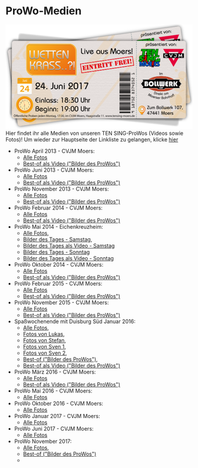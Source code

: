 # ProWo-Medien
![TEN SING Moers Logo](../../footage/banner2017/WettenKrass-Ticket-cutout-500dpi-01.png)
Hier findet ihr alle Medien von unseren TEN SING-ProWos (Videos sowie Fotos)! Um wieder zur Hauptseite der Linkliste zu gelangen, klicke [hier](../../Linkliste.md)

* ProWo April 2013 - CVJM Moers:
  * [Alle Fotos](https://www.flickr.com/gp/tsmoers/1yk30m)
  * [Best-of als Video ("Bilder des ProWos")](https://www.youtube.com/watch?v=c0FlPn8RrkE)
* ProWo Juni 2013 - CVJM Moers:
  * [Alle Fotos](https://www.flickr.com/gp/tsmoers/qRPxa9)
  * [Best-of als Video ("Bilder des ProWos")](https://www.youtube.com/watch?v=OTcYq589Nko)
* ProWo November 2013 - CVJM Moers:
  * [Alle Fotos](https://www.flickr.com/gp/tsmoers/9MFm56)
  * [Best-of als Video ("Bilder des ProWos")](https://www.youtube.com/watch?v=2x8JGBskSW4)
* ProWo Februar 2014 - CVJM Moers:
  * [Alle Fotos](https://www.flickr.com/gp/tsmoers/0P9021)
  * [Best-of als Video ("Bilder des ProWos")](https://www.youtube.com/watch?v=Jh7BMdn5MpI)
* ProWo Mai 2014 - Eichenkreuzheim:
  * [Alle Fotos](https://www.flickr.com/gp/tsmoers/uJ1H8d),
  * [Bilder des Tages - Samstag](https://www.flickr.com/gp/tsmoers/K47kKn),
  * [Bilder des Tages als Video - Samstag](https://www.youtube.com/watch?v=HQ4THJipHIw)
  * [Bilder des Tages - Sonntag](https://flic.kr/s/aHsjYfpa5u)
  * [Bilder des Tages als Video - Sonntag](https://www.youtube.com/watch?v=vJnIyf9m4l4)
* ProWo Oktober 2014 - CVJM Moers:
  * [Alle Fotos](https://www.flickr.com/gp/tsmoers/1q0d9q)
  * [Best-of als Video ("Bilder des ProWos")](https://www.youtube.com/watch?v=AeT63lwcgbQ)
* ProWo Februar 2015 - CVJM Moers:
  * [Alle Fotos](https://www.flickr.com/gp/tsmoers/t35924)
  * [Best-of als Video ("Bilder des ProWos")](https://www.youtube.com/watch?v=eGaczNkO9gU)
* ProWo November 2015 - CVJM Moers:
  * [Alle Fotos](https://www.flickr.com/gp/tsmoers/3o3u47)
  * [Best-of als Video ("Bilder des ProWos")](https://www.youtube.com/watch?v=ihExeNjyJ8E)
* Spaßwochenende mit Duisburg Süd Januar 2016:
  * [Alle Fotos](https://www.flickr.com/gp/tsmoers/61sZAg),
  * [Fotos von Lukas](https://www.flickr.com/gp/tsmoers/033109),
  * [Fotos von Stefan](https://www.flickr.com/gp/tsmoers/AKVXy9),
  * [Fotos von Sven 1](https://www.flickr.com/gp/tsmoers/5i0o9E),
  * [Fotos von Sven 2](https://www.flickr.com/gp/tsmoers/T7e1mX),
  * [Best-of ("Bilder des ProWos")](https://www.flickr.com/gp/tsmoers/D0099v),
  * [Best-of als Video ("Bilder des ProWos")](https://www.youtube.com/watch?v=dtbJ9xCGZ00)
* ProWo März 2016 - CVJM Moers:
  * [Alle Fotos](https://www.flickr.com/gp/tsmoers/jy8513)
  * [Best-of als Video ("Bilder des ProWos")](https://youtu.be/p9eVqteY3nw)
* ProWo Mai 2016 - CVJM Moers:
  * [Alle Fotos](https://www.flickr.com/gp/tsmoers/0VH6z6)
* ProWo Oktober 2016 - CVJM Moers:
  * [Alle Fotos](http://bit.ly/ProWoOktober2016)
* ProWo Januar 2017 - CVJM Moers:
  * [Alle Fotos](http://bit.ly/ProWoJanuar2017)
* ProWo Juni 2017 - CVJM Moers:
  * [Alle Fotos](http://bit.ly/ProWoJuni2017)
* ProWo November 2017:
  * [Alle Fotos](http://bit.ly/ProWoNovember2017),
  * [Best-of ("Bilder des ProWos")](http://bit.ly/ProWoNovember2017BestOf)
  * 
